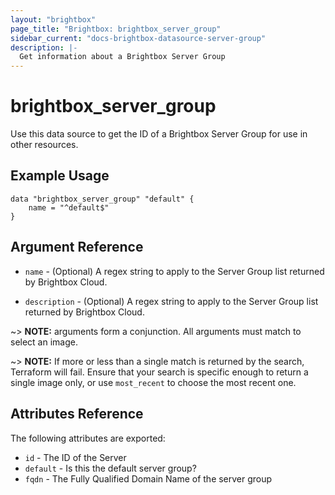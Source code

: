 ```yaml
---
layout: "brightbox"
page_title: "Brightbox: brightbox_server_group"
sidebar_current: "docs-brightbox-datasource-server-group"
description: |-
  Get information about a Brightbox Server Group
---
```


# brightbox\_server\_group

Use this data source to get the ID of a Brightbox Server Group for use in other
resources.

## Example Usage

```hcl
data "brightbox_server_group" "default" {
	name = "^default$"
}
```

## Argument Reference

* `name` - (Optional) A regex string to apply to the Server Group list returned
by Brightbox Cloud.

* `description` - (Optional) A regex string to apply to the Server Group list
returned by Brightbox Cloud.

~> **NOTE:** arguments form a conjunction. All arguments must match to
select an image.

~> **NOTE:** If more or less than a single match is returned by the
search, Terraform will fail. Ensure that your search is specific enough
to return a single image only, or use `most_recent` to choose the most
recent one.

## Attributes Reference

The following attributes are exported:

* `id` - The ID of the Server
* `default` - Is this the default server group?
* `fqdn` - The Fully Qualified Domain Name of the server group
